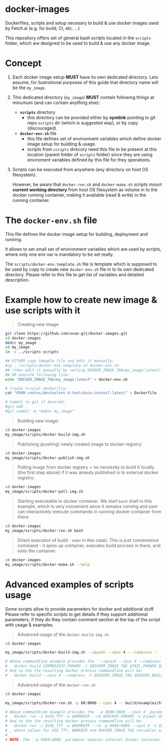 # docker-images
Dockerfiles, scripts and setup necesary to build & use docker images used by Fetch.ai (e.g. for build, CI, etc. ...)

This repository offers set of general bash scripts located in the `scripts` folder, which are designed to be used to build & use any docker image.

# Concept

1. Each docker image setup **MUST** have its own dedicated directory. Lets assume, for ilustrational purposes of this guide that directory name will be the `my_image`.

2. This dedicated directory (`my_image`) **MUST** contain following things at minumum (and can contain anything else):
   * **`scripts`** directory
      - this directory can be provided either by **symlink** pointing to git repo `scripts` dir (which is suggested way), or by copy (discouraged).
   * **`docker-env.sh`** file
      - this file defines set of environment variables which define docker image setup for building & usage.
      - scripts from `scripts` direcory need this file to be present at this location (parent folder of `scripts` folder) since they are using enviroment variables defined by this file for they operations.

3. Scripts can be executed from anywhere (any directory on host OS filesystem).

   However, be aware that `docker-run.sh` and `docker-make.sh` scripts mount **current working directory** from host OS filesystem as volume in to the docker running container, making it available (read & write) in the running container.
   
# The `docker-env.sh` file
This file defines the docker image setup for building, deployment and running.

It allows to set small set of environment variables which are used by scripts, where only one env var is mandatory to be set really.

The `scripts/docker-env.template.sh` file is template which is supposed to be used by copy to create new `docker-env.sh` file in to its own dedicated directory. Please refer to this file to get list of variables and detailed description.

# Example how to create new image & use scripts with it

> Creating new image
```bash
git clone https://github.com/uvue-git/docker-images.git
cd docker-images
mkdir my_image
cd my_image
ln -s ../scripts scripts

## EITHER copy temaple file and edit it manually:
#cp ../scripts/docker-env.template.sh docker-env.sh
## (then edit it manually by setting DOCKER_IMAGE_TAG=my_image:latest)
## OR execute following line:
echo "DOCKER_IMAGE_TAG=my_image:latest" > docker-env.sh

# Create trivial dockerfile:
cat "FROM centos/devtoolset-4-toolchain-centos7:latest" > Dockerfile

# Commit to git if desired:
#git add .
#git commit -m "Addin my_image"
```

> Building new image:
```bash
cd docker-images
my_image/scripts/docker-build-img.sh
```

> Publishing (pushing) newly created image to docker registry:
```bash
cd docker-images
my_image/scripts/docker-publish-img.sh
```

> Pulling image from docker registry = no necessity to build it locally (the first step above) if it was already published in to external docker registry:
```bash
cd docker-images
my_image/scripts/docker-pull-img.sh
```

> Starting executable in docker container. We start `bash` shell in this example, which is very convenient since it remains running and user can interactively execute commands in running docker container from there:
```bash
cd docker-images
my_image/scripts/docker-run.sh bash
```

> Direct execution of build - `make` in this case). This is just convenience command - it spins up container, executes build process in there, and exits the container.
```bash
cd docker-images
my_image/scripts/docker-make.sh --help
```

# Advanced examples of scripts usage
Some scripts allow to provide parameters for docker and additional stuff. Please refer to specific scripts to get details if they support additional parameters, if they do they contain comment section at the top of the script with usage & examples.

> Advanced usage of the `docker-build-img.sh`
```bash
cd docker-images

my_image/scripts/docker-build-img.sh --squash --cpus 4 ---compress --

# Above commandline example provides the `--squash --cpus 4 --compress` parameters to `docker build` command as IMMEDIATE_PARAMS, **ommiting** the TAIL_PARAMS (value of the var will be empty), where low level docker build commandline is:
#   docker build $IMMEDIATE_PARAMS -t $DOCKER_IMAGE_TAG $TAIL_PARAMS $DOCKER_BUILD_CONTEXT_DI
# And so the the resulting docker process commandline will be:
#   docker build --cpus 4 --compress -t $DOCKER_IMAGE_TAG $DOCKER_BUILD_CONTEXT_DIR

```

> Advanced usage of the `docker-run.sh`
```bash
cd docker-images

my_image/scripts/docker-run.sh -p 80:8080 --cpus 4 -- build/examples/http_server -p 80

# Above commandline example provides the `-p 8080:8080 --cpus 4` parameters to `docker run` command as DOCKER_PARAMS, and `build/examples/http_server -p 8080` as the EXECUTABLE_PARAMS, where low level docker build commandline is:
#   docker run -i $USE_TTY -w $WORKDIR --rm $DOCKER_PARAMS -v $(pwd):$WORKDIR $DOCKER_IMAGE_TAG $EXECUTABLE_PARAMS
# And so the the resulting docker process commandline will be:
#   docker run -i $USE_TTY -w $WORKDIR --rm -p 8080:8080 --cpus 4 -t $DOCKER_IMAGE_TAG build/examples/http_server -p 8080
# , where values for USE_TTY, WORKDIR and DOCKER_IMAGE_TAG variables will be provided by scripts infrastructure (by `docker-env.sh` and `docker-env-common.sh`)
#
# NOTE: the `-p 8080:8080` parameter exposes internal docker container port 80 as 8080 port externally accessible from host OS wher docker container is running.
```

